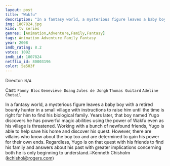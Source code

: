 ```yaml
---
layout: post
title: "Wakfu"
description: "In a fantasy world, a mysterious figure leaves a baby boy with a retired bounty hunter in a small village with instructions to raise him until the time is right for him to find his biological family. Years later, that boy named Yugo discovers he has powerful magic abilities using the power of Wakfu even as his village is threatened. Working with a bunch of newfound friends, Yugo is able to help save his home and discover his quest. However, there are vil.."
img: 1807824.jpg
kind: tv series
genres: [Animation,Adventure,Family,Fantasy]
tags: Animation Adventure Family Fantasy 
year: 2008
imdb_rating: 8.2
votes: 1092
imdb_id: 1807824
netflix_id: 80003196
color: 5e503f
---
```

Director: `N/A`  

Cast: `Fanny Bloc` `Geneviève Doang` `Jules de Jongh` `Thomas Guitard` `Adeline Chetail` 

In a fantasy world, a mysterious figure leaves a baby boy with a retired bounty hunter in a small village with instructions to raise him until the time is right for him to find his biological family. Years later, that boy named Yugo discovers he has powerful magic abilities using the power of Wakfu even as his village is threatened. Working with a bunch of newfound friends, Yugo is able to help save his home and discover his quest. However, there are villains who know about the boy too and are determined to gain his power for their own ends. Regardless, Yugo is on that quest with his friends to find his family and answers about his past with greater implications concerning both he is only beginning to understand.::Kenneth Chisholm (kchishol@rogers.com)